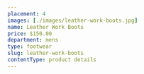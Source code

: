 ```yaml
---
placement: 4
images: [./images/leather-work-boots.jpg]
name: Leather Work Boots
price: $150.00
department: mens
type: footwear
slug: leather-work-boots
contentType: product details
---
```

